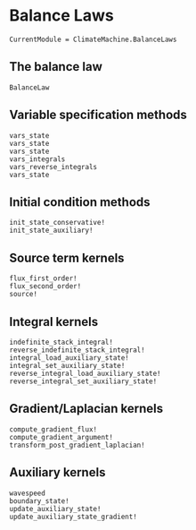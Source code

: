# Balance Laws

```@meta
CurrentModule = ClimateMachine.BalanceLaws
```

## The balance law

```@docs
BalanceLaw
```

## Variable specification methods

```@docs
vars_state
vars_state
vars_state
vars_integrals
vars_reverse_integrals
vars_state
```

## Initial condition methods

```@docs
init_state_conservative!
init_state_auxiliary!
```

## Source term kernels

```@docs
flux_first_order!
flux_second_order!
source!
```

## Integral kernels

```@docs
indefinite_stack_integral!
reverse_indefinite_stack_integral!
integral_load_auxiliary_state!
integral_set_auxiliary_state!
reverse_integral_load_auxiliary_state!
reverse_integral_set_auxiliary_state!
```

## Gradient/Laplacian kernels

```@docs
compute_gradient_flux!
compute_gradient_argument!
transform_post_gradient_laplacian!
```

## Auxiliary kernels

```@docs
wavespeed
boundary_state!
update_auxiliary_state!
update_auxiliary_state_gradient!
```
